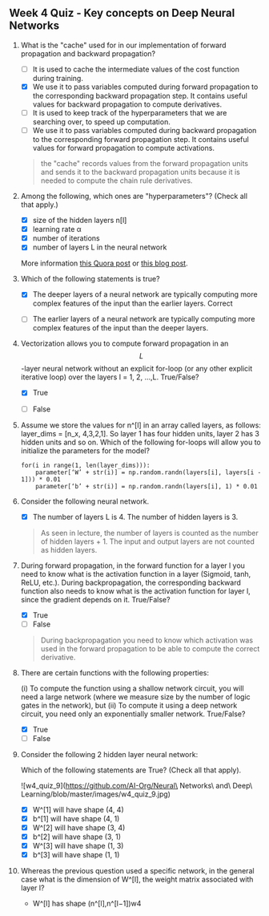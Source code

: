 ## Week 4 Quiz - Key concepts on Deep Neural Networks

1. What is the "cache" used for in our implementation of forward propagation and backward propagation?

    - [ ] It is used to cache the intermediate values of the cost function during training.
    - [x] We use it to pass variables computed during forward propagation to the corresponding backward propagation step. It contains useful values for backward propagation to compute derivatives.
    - [ ] It is used to keep track of the hyperparameters that we are searching over, to speed up computation.
    - [ ] We use it to pass variables computed during backward propagation to the corresponding forward propagation step. It contains useful values for forward propagation to compute activations.

    > the "cache" records values from the forward propagation units and sends it to the backward propagation units because it is needed to compute the chain rule derivatives.

2. Among the following, which ones are "hyperparameters"? (Check all that apply.)

    - [x] size of the hidden layers n[l]
    - [x] learning rate α
    - [x] number of iterations
    - [x] number of layers L in the neural network

    More information [this Quora post](https://www.quora.com/What-are-hyperparameters-in-machine-learning) or [this blog post](http://colinraffel.com/wiki/neural_network_hyperparameters).

3. Which of the following statements is true?

    - [x] The deeper layers of a neural network are typically computing more complex features of the input than the earlier layers.
Correct
    - [ ] The earlier layers of a neural network are typically computing more complex features of the input than the deeper layers.


4. Vectorization allows you to compute forward propagation in an $$L$$-layer neural network without an explicit for-loop (or any other explicit iterative loop) over the layers l = 1, 2, …,L. True/False?

    - [x] True
    - [ ] False


5. Assume we store the values for n^[l] in an array called layers, as follows: layer_dims = [n_x, 4,3,2,1]. So layer 1 has four hidden units, layer 2 has 3 hidden units and so on. Which of the following for-loops will allow you to initialize the parameters for the model?

    ```
    for(i in range(1, len(layer_dims))):
        parameter[‘W’ + str(i)] = np.random.randn(layers[i], layers[i - 1])) * 0.01
        parameter[‘b’ + str(i)] = np.random.randn(layers[i], 1) * 0.01
    ```

6. Consider the following neural network.

    - [x] The number of layers L is 4. The number of hidden layers is 3.

    > As seen in lecture, the number of layers is counted as the number of hidden layers + 1. The input and output layers are not counted as hidden layers.

7. During forward propagation, in the forward function for a layer l you need to know what is the activation function in a layer (Sigmoid, tanh, ReLU, etc.). During backpropagation, the corresponding backward function also needs to know what is the activation function for layer l, since the gradient depends on it. True/False?

    - [x] True
    - [ ] False

    > During backpropagation you need to know which activation was used in the forward propagation to be able to compute the correct derivative.

8. There are certain functions with the following properties:

    (i) To compute the function using a shallow network circuit, you will need a large network (where we measure size by the number of logic gates in the network), but (ii) To compute it using a deep network circuit, you need only an exponentially smaller network. True/False?

    - [x] True
    - [ ] False

9. Consider the following 2 hidden layer neural network:

    Which of the following statements are True? (Check all that apply).

    ![w4_quiz_9](https://github.com/AI-Org/Neural\ Networks\ and\ Deep\ Learning/blob/master/images/w4_quiz_9.jpg)

    - [x] W^[1] will have shape (4, 4)
    - [x] b^[1] will have shape (4, 1)
    - [x] W^[2] will have shape (3, 4)
    - [x] b^[2] will have shape (3, 1)
    - [x] W^[3] will have shape (1, 3)
    - [x] b^[3] will have shape (1, 1)

10. Whereas the previous question used a specific network, in the general case what is the dimension of W^[l], the weight matrix associated with layer l?

    - W^[l] has shape (n^[l],n^[l−1])w4
